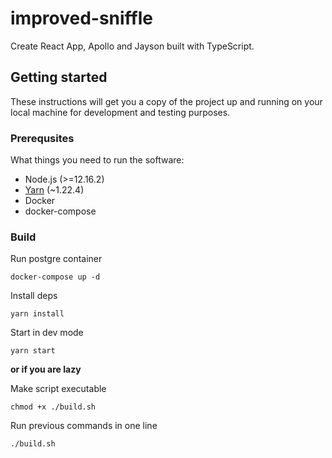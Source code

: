 # improved-sniffle

Create React App, Apollo and Jayson built with TypeScript.

## Getting started 

These instructions will get you a copy of the project up and running on your local machine for development and testing purposes.

### Prerequsites

What things you need to run the software:

- Node.js (>=12.16.2)
- [Yarn](https://classic.yarnpkg.com/lang/en/) (~1.22.4)
- Docker
- docker-compose

### Build

Run postgre container
```
docker-compose up -d
```

Install deps
```
yarn install
```

Start in dev mode
```
yarn start
```

**or if you are lazy**

Make script executable
```
chmod +x ./build.sh
```

Run previous commands in one line
```
./build.sh
````
